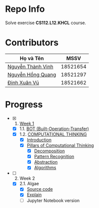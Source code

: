 # Repo Info
Solve exercise **CS112.L12.KHCL** course.
# Contributors
| Họ và Tên                                             | MSSV     |
|-------------------------------------------------------|----------|
| [Nguyễn Thành Vinh](https://github.com/VinhDevNguyen) | 18521654 |
| [Nguyễn Hồng Quang](https://github.com/Dokkaebi00)    | 18521297 |
| [Đinh Xuân Vũ](https://github.com/dxv2k)              | 18521662 |
# Progress
* [x] 1. [Week 1](./Week1/)
  * [x] 1.1. [BOT (Built-Operation-Transfer)](./Week1/BOT/solution.ipynb)
  * [x] 1.2. [COMPUTATIONAL THINKING](./Week1/Computational%20Thinking/README.md)
    * [x] [Introduction](./Week1/Computational%20Thinking/README.md#introduction)
    * [x] [Pillars of Computational Thinking](Week1/Computational%20Thinking/README.md#pillars-of-computational-thinking)
      * [x] [Decomposition](Week1/Computational%20Thinking/README.md#decomposition)
      * [x] [Pattern Recognition](Week1/Computational%20Thinking/README.md#pattern-recognition)
      * [x] [Abstraction](Week1/Computational%20Thinking/README.md#abstraction)
      * [x] [Algorithms](Week1/Computational%20Thinking/README.md#algorithms)
* [ ] 2. Week 2
  * [x] 2.1. Algae
    * [x] [Source code](./Week2/Algae_Solution.py)
    * [x] [Explain](./Week2/Algae_Solution.md)
    * [ ] Jupyter Notebook version 